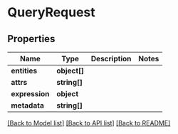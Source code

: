 # QueryRequest

## Properties
Name | Type | Description | Notes
------------ | ------------- | ------------- | -------------
**entities** | **object[]** |  | 
**attrs** | **string[]** |  | 
**expression** | **object** |  | 
**metadata** | **string[]** |  | 

[[Back to Model list]](../README.md#documentation-for-models) [[Back to API list]](../README.md#documentation-for-api-endpoints) [[Back to README]](../README.md)


